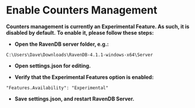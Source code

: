 # Enable Counters Management
**Counters management is currently an Experimental Feature. As such, it is disabled by default.**
**To enable it, please follow these steps:**

* **Open the RavenDB server folder, e.g.:**

`C:\Users\Dave\Downloads\RavenDB-4.1.1-windows-x64\Server`

* **Open settings.json for editing.**

* **Verify that the Experimental Features option is enabled:**

`"Features.Availability": "Experimental"`

* **Save settings.json, and restart RavenDB Server.**
